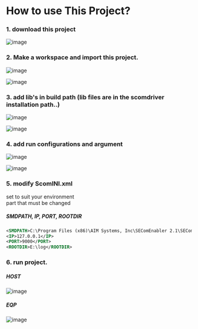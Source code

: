 # How to use This Project?

### 1. download this project
![image](https://user-images.githubusercontent.com/78777059/165443706-1ddacbc4-3f6c-460e-8126-487c5ae77f54.png)

### 2. Make a workspace and import this project.
![image](https://user-images.githubusercontent.com/78777059/165443999-6e3e9854-9aec-4060-9d2b-aa94e74f50ad.png)

![image](https://user-images.githubusercontent.com/78777059/165444080-cb9afe62-850f-47a3-a84d-b9fa1bf69f1b.png)

### 3. add lib's in build path (lib files are in the scomdriver installation path..)
![image](https://user-images.githubusercontent.com/78777059/165444319-35c5c2f9-6d90-4106-8bc0-91813ac07bdf.png)

![image](https://user-images.githubusercontent.com/78777059/165444590-cd865eea-038d-4198-ab6d-3cae6e5e1c5f.png)

### 4. add run configurations and argument
![image](https://user-images.githubusercontent.com/78777059/165444736-e093e755-9c34-46dd-a6ae-793631f6dae7.png)

![image](https://user-images.githubusercontent.com/78777059/165444799-167eb5bf-9909-4236-baca-6a8e6411a484.png)

### 5. modify ScomINI.xml
set to suit your environment  
part that must be changed  
##### SMDPATH, IP, PORT, ROOTDIR
``` xml
<SMDPATH>C:\Program Files (x86)\AIM Systems, Inc\SEComEnabler 2.1\SEComSimulator\DEFAULT.SMD</SMDPATH>
<IP>127.0.0.1</IP>
<PORT>9000</PORT>
<ROOTDIR>E:\log</ROOTDIR>
```

### 6. run project.
##### HOST
![image](https://user-images.githubusercontent.com/78777059/165447227-b7c46128-1a76-480b-ad83-8261d42f0428.png)
##### EQP
![image](https://user-images.githubusercontent.com/78777059/165447273-d5d9380d-1b05-4bcf-ba3f-5265a91d20db.png)

